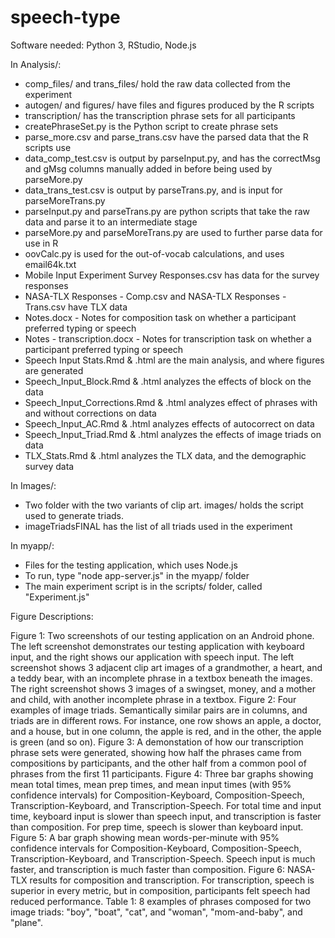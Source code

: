 # speech-type

Software needed: Python 3, RStudio, Node.js

In Analysis/:
- comp_files/ and trans_files/ hold the raw data collected from the experiment
- autogen/ and figures/ have files and figures produced by the R scripts
- transcription/ has the transcription phrase sets for all participants
- createPhraseSet.py is the Python script to create phrase sets
- parse_more.csv and parse_trans.csv have the parsed data that the R scripts use
- data_comp_test.csv is output by parseInput.py, and has the correctMsg and gMsg columns manually added in before being used by parseMore.py
- data_trans_test.csv is output by parseTrans.py, and is input for parseMoreTrans.py
- parseInput.py and parseTrans.py are python scripts that take the raw data and parse it to an intermediate stage
- parseMore.py and parseMoreTrans.py are used to further parse data for use in R
- oovCalc.py is used for the out-of-vocab calculations, and uses email64k.txt
- Mobile Input Experiment Survey Responses.csv has data for the survey responses
- NASA-TLX Responses - Comp.csv and NASA-TLX Responses - Trans.csv have TLX data
- Notes.docx - Notes for composition task on whether a participant preferred typing or speech
- Notes - transcription.docx - Notes for transcription task on whether a participant preferred typing or speech
- Speech Input Stats.Rmd & .html are the main analysis, and where figures are generated
- Speech_Input_Block.Rmd & .html analyzes the effects of block on the data
- Speech_Input_Corrections.Rmd & .html analyzes effect of phrases with and without corrections on data
- Speech_Input_AC.Rmd & .html analyzes effects of autocorrect on data
- Speech_Input_Triad.Rmd & .html analyzes the effects of image triads on data
- TLX_Stats.Rmd & .html analyzes the TLX data, and the demographic survey data

In Images/:
- Two folder with the two variants of clip art. images/ holds the script used to generate triads.
- imageTriadsFINAL has the list of all triads used in the experiment

In myapp/:
- Files for the testing application, which uses Node.js
- To run, type "node app-server.js" in the myapp/ folder
- The main experiment script is in the scripts/ folder, called "Experiment.js"

Figure Descriptions:

Figure 1: Two screenshots of our testing application on an Android phone. The left screenshot demonstrates our testing application with keyboard input, and the right shows our application with speech input. The left screenshot shows 3 adjacent clip art images of a grandmother, a heart, and a teddy bear, with an incomplete phrase in a textbox beneath the images. The right screenshot shows 3 images of a swingset, money, and a mother and child, with another incomplete phrase in a textbox.
Figure 2: Four examples of image triads. Semantically similar pairs are in columns, and triads are in different rows. For instance, one row shows an apple, a doctor, and a house, but in one column, the apple is red, and in the other, the apple is green (and so on).
Figure 3: A demonstation of how our transcription phrase sets were generated, showing how half the phrases came from compositions by participants, and the other half from a common pool of phrases from the first 11 participants. 
Figure 4: Three bar graphs showing mean total times, mean prep times, and mean input times (with 95% confidence intervals) for Composition-Keyboard, Composition-Speech, Transcription-Keyboard, and Transcription-Speech. For total time and input time, keyboard input is slower than speech input, and transcription is faster than composition. For prep time, speech is slower than keyboard input.
Figure 5: A bar graph showing mean words-per-minute with 95% confidence intervals for Composition-Keyboard, Composition-Speech, Transcription-Keyboard, and Transcription-Speech. Speech input is much faster, and transcription is much faster than composition.
Figure 6: NASA-TLX results for composition and transcription. For transcription, speech is superior in every metric, but in composition, participants felt speech had reduced performance.
Table 1: 8 examples of phrases composed for two image triads: "boy", "boat", "cat", and "woman", "mom-and-baby", and "plane".
